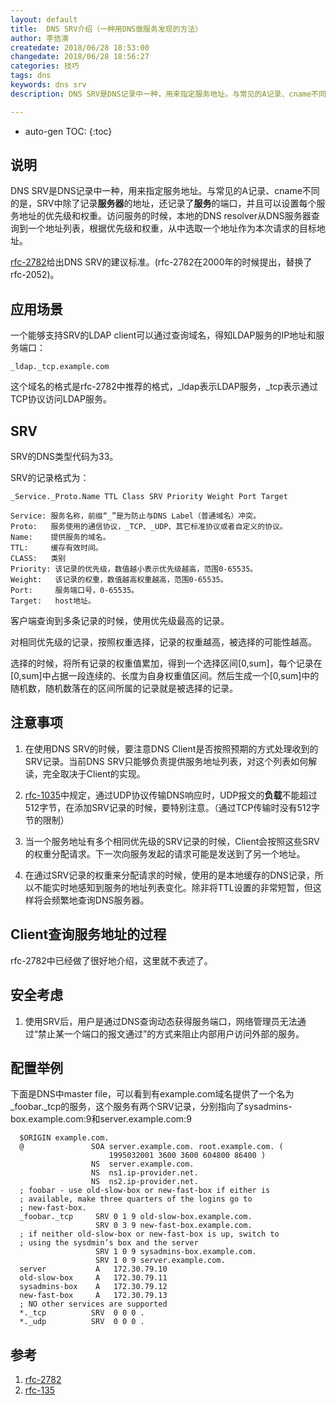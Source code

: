 ```yaml
---
layout: default
title:  DNS SRV介绍（一种用DNS做服务发现的方法）
author: 李佶澳
createdate: 2018/06/28 18:53:00
changedate: 2018/06/28 18:56:27
categories: 技巧
tags: dns
keywords: dns srv
description: DNS SRV是DNS记录中一种，用来指定服务地址。与常见的A记录、cname不同的是还记录了服务的端口，并且可以设置每个服务地址的优先级和权重。

---
```


* auto-gen TOC:
{:toc}

## 说明

DNS SRV是DNS记录中一种，用来指定服务地址。与常见的A记录、cname不同的是，SRV中除了记录**服务器**的地址，还记录了**服务**的端口，并且可以设置每个服务地址的优先级和权重。访问服务的时候，本地的DNS resolver从DNS服务器查询到一个地址列表，根据优先级和权重，从中选取一个地址作为本次请求的目标地址。

[rfc-2782][1]给出DNS SRV的建议标准。(rfc-2782在2000年的时候提出，替换了rfc-2052)。

## 应用场景

一个能够支持SRV的LDAP client可以通过查询域名，得知LDAP服务的IP地址和服务端口：

    _ldap._tcp.example.com

这个域名的格式是rfc-2782中推荐的格式，\_ldap表示LDAP服务，\_tcp表示通过TCP协议访问LDAP服务。

## SRV

SRV的DNS类型代码为33。

SRV的记录格式为：

    _Service._Proto.Name TTL Class SRV Priority Weight Port Target
    
    Service: 服务名称，前缀“_”是为防止与DNS Label（普通域名）冲突。
    Proto:   服务使用的通信协议，_TCP、_UDP、其它标准协议或者自定义的协议。
    Name:    提供服务的域名。
    TTL:     缓存有效时间。
    CLASS:   类别
    Priority: 该记录的优先级，数值越小表示优先级越高，范围0-65535。
    Weight:   该记录的权重，数值越高权重越高，范围0-65535。     
    Port:     服务端口号，0-65535。
    Target:   host地址。

客户端查询到多条记录的时候，使用优先级最高的记录。

对相同优先级的记录，按照权重选择，记录的权重越高，被选择的可能性越高。

选择的时候，将所有记录的权重值累加，得到一个选择区间[0,sum]，每个记录在[0,sum]中占据一段连续的、长度为自身权重值区间。然后生成一个[0,sum]中的随机数，随机数落在的区间所属的记录就是被选择的记录。

## 注意事项

1.  在使用DNS SRV的时候，要注意DNS Client是否按照预期的方式处理收到的SRV记录。当前DNS SRV只能够负责提供服务地址列表，对这个列表如何解读，完全取决于Client的实现。

2.  [rfc-1035][2]中规定，通过UDP协议传输DNS响应时，UDP报文的**负载**不能超过512字节，在添加SRV记录的时候，要特别注意。（通过TCP传输时没有512字节的限制）

3.  当一个服务地址有多个相同优先级的SRV记录的时候，Client会按照这些SRV的权重分配请求。下一次向服务发起的请求可能是发送到了另一个地址。

4.  在通过SRV记录的权重来分配请求的时候，使用的是本地缓存的DNS记录，所以不能实时地感知到服务的地址列表变化。除非将TTL设置的非常短暂，但这样将会频繁地查询DNS服务器。

## Client查询服务地址的过程

rfc-2782中已经做了很好地介绍，这里就不表述了。

## 安全考虑

1.  使用SRV后，用户是通过DNS查询动态获得服务端口，网络管理员无法通过“禁止某一个端口的报文通过”的方式来阻止内部用户访问外部的服务。

## 配置举例

下面是DNS中master file，可以看到有example.com域名提供了一个名为\_foobar.\_tcp的服务，这个服务有两个SRV记录，分别指向了sysadmins-box.example.com:9和server.example.com:9

      $ORIGIN example.com.
      @               SOA server.example.com. root.example.com. (
                          1995032001 3600 3600 604800 86400 )
                      NS  server.example.com.
                      NS  ns1.ip-provider.net.
                      NS  ns2.ip-provider.net.
      ; foobar - use old-slow-box or new-fast-box if either is
      ; available, make three quarters of the logins go to
      ; new-fast-box.
      _foobar._tcp     SRV 0 1 9 old-slow-box.example.com.
                       SRV 0 3 9 new-fast-box.example.com.
      ; if neither old-slow-box or new-fast-box is up, switch to
      ; using the sysdmin’s box and the server
                       SRV 1 0 9 sysadmins-box.example.com.
                       SRV 1 0 9 server.example.com.
      server           A   172.30.79.10
      old-slow-box     A   172.30.79.11
      sysadmins-box    A   172.30.79.12
      new-fast-box     A   172.30.79.13
      ; NO other services are supported
      *._tcp          SRV  0 0 0 .
      *._udp          SRV  0 0 0 .

## 参考

1. [rfc-2782][1]
2. [rfc-135][2]

[1]: https://www.rfc-editor.org/rfc/pdfrfc/rfc2782.txt.pdf "rfc-2782"
[2]: https://www.rfc-editor.org/rfc/pdfrfc/rfc1035.txt.pdf "rfc-1035"
